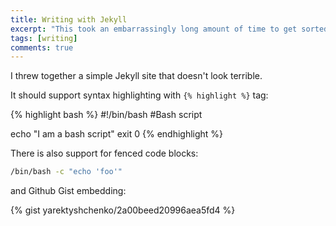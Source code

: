 ```yaml
---
title: Writing with Jekyll
excerpt: "This took an embarrassingly long amount of time to get sorted"
tags: [writing]
comments: true
---
```

I threw together a simple Jekyll site that doesn't look terrible.

It should support syntax highlighting with `{% highlight %}` tag:

{% highlight bash %}
#!/bin/bash
#Bash script

echo "I am a bash script"
exit 0
{% endhighlight %}

There is also support for fenced code blocks:
~~~bash
/bin/bash -c "echo 'foo'"
~~~

and Github Gist embedding:

{% gist yarektyshchenko/2a00beed20996aea5fd4 %}
